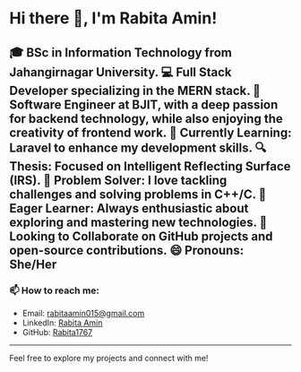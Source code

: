 # Hi there 👋, I'm Rabita Amin!
🎓 **BSc in Information Technology** from Jahangirnagar University.
💻 **Full Stack Developer** specializing in the MERN stack.
💼 **Software Engineer** at BJIT, with a deep passion for backend technology, while also enjoying the creativity of frontend work.
🌱 **Currently Learning**: Laravel to enhance my development skills.
🔍 **Thesis**: Focused on Intelligent Reflecting Surface (IRS).
🚀 **Problem Solver**: I love tackling challenges and solving problems in C++/C.
🔎 **Eager Learner**: Always enthusiastic about exploring and mastering new technologies.
👯 **Looking to Collaborate** on GitHub projects and open-source contributions.
😄 **Pronouns**: She/Her
---
### 📫 How to reach me:

- Email: [rabitaamin015@gmail.com](mailto:rabitaamin015@gmail.com)
- LinkedIn: [Rabita Amin](https://www.linkedin.com/in/rabita-ra67/)
- GitHub: [Rabita1767](https://github.com/Rabita1767)
---
Feel free to explore my projects and connect with me!
